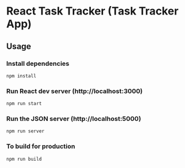 # React Task Tracker (Task Tracker App)

## Usage

### Install dependencies

```
npm install
```

### Run React dev server (http://localhost:3000)

```
npm run start
```

### Run the JSON server (http://localhost:5000)

```
npm run server
```

### To build for production

```
npm run build
```
